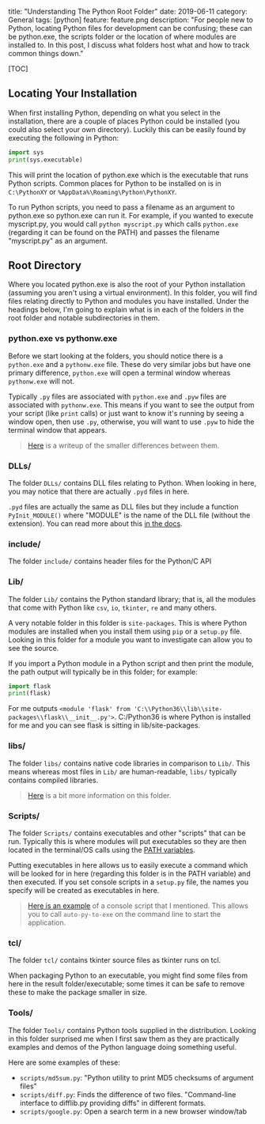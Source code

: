 title: "Understanding The Python Root Folder"
date: 2019-06-11
category: General
tags: [python]
feature: feature.png
description: "For people new to Python, locating Python files for development can be confusing; these can be python.exe, the scripts folder or the location of where modules are installed to. In this post, I discuss what folders host what and how to track common things down."

[TOC]

## Locating Your Installation
When first installing Python, depending on what you select in the installation, there are a couple of places Python could be installed (you could also select your own directory). Luckily this can be easily found by executing the following in Python:

```python
import sys
print(sys.executable)
```

This will print the location of python.exe which is the executable that runs Python scripts. Common places for Python to be installed on is in `C:\PythonXY` or `%AppData%\Roaming\Python\PythonXY`.

To run Python scripts, you need to pass a filename as an argument to python.exe so python.exe can run it. For example, if you wanted to execute myscript.py, you would call `python myscript.py` which calls `python.exe` (regarding it can be found on the PATH) and passes the filename "myscript.py" as an argument.

## Root Directory
Where you located python.exe is also the root of your Python installation (assuming you aren't using a virtual environment). In this folder, you will find files relating directly to Python and modules you have installed. Under the headings below, I'm going to explain what is in each of the folders in the root folder and notable subdirectories in them.

### python.exe vs pythonw.exe
Before we start looking at the folders, you should notice there is a `python.exe` and a `pythonw.exe` file. These do very similar jobs but have one primary difference, `python.exe` will open a terminal window whereas `pythonw.exe` will not.

Typically `.py` files are associated with `python.exe` and `.pyw` files are associated with `pythonw.exe`. This means if you want to see the output from your script (like `print` calls) or just want to know it's running by seeing a window open, then use `.py`, otherwise, you will want to use `.pyw` to hide the terminal window that appears.

> [Here](https://stackoverflow.com/a/30313091) is a writeup of the smaller differences between them. 

### DLLs/
The folder `DLLs/` contains DLL files relating to Python. When looking in here, you may notice that there are actually `.pyd` files in here.

`.pyd` files are actually the same as DLL files but they include a function `PyInit_MODULE()` where "MODULE" is the name of the DLL file (without the extension). You can read more about this [in the docs](https://docs.python.org/3/faq/windows.html#is-a-pyd-file-the-same-as-a-dll).

### include/
The folder `include/` contains header files for the Python/C API

### Lib/
The folder `Lib/` contains the Python standard library; that is, all the modules that come with Python like `csv`, `io`, `tkinter`, `re` and many others.

A very notable folder in this folder is `site-packages`. This is where Python modules are installed when you install them using `pip` or a `setup.py` file. Looking in this folder for a module you want to investigate can allow you to see the source.

If you import a Python module in a Python script and then print the module, the path output will typically be in this folder; for example:

```python
import flask
print(flask)
```

For me outputs `<module 'flask' from 'C:\\Python36\\lib\\site-packages\\flask\\__init__.py'>`. C:/Python36 is where Python is installed for me and you can see flask is sitting in lib/site-packages.

### libs/
The folder `libs/` contains native code libraries in comparison to `Lib/`. This means whereas most files in `Lib/` are human-readable, `libs/` typically contains compiled libraries.

> [Here](https://stackoverflow.com/a/19286879) is a bit more information on this folder.

### Scripts/
The folder `Scripts/` contains executables and other "scripts" that can be run. Typically this is where modules will put executables so they are then located in the terminal/OS calls using the [PATH variables](/blog/post/fix-python-is-not-recognized-as-an-internal-or-external-command/).

Putting executables in here allows us to easily execute a command which will be looked for in here (regarding this folder is in the PATH variable) and then executed. If you set console scripts in a `setup.py` file, the names you specify will be created as executables in here.

> [Here is an example](https://github.com/brentvollebregt/auto-py-to-exe/blob/d4130394504df7e0e4db439e6a2b0864b7b29966/setup.py#L35) of a console script that I mentioned. This allows you to call `auto-py-to-exe` on the command line to start the application.

### tcl/
The folder `tcl/` contains tkinter source files as tkinter runs on tcl. 

When packaging Python to an executable, you might find some files from here in the result folder/executable; some times it can be safe to remove these to make the package smaller in size.

### Tools/
The folder `Tools/` contains Python tools supplied in the distribution. Looking in this folder surprised me when I first saw them as they are practically examples and demos of the Python language doing something useful.

Here are some examples of these:

- `scripts/md5sum.py`: "Python utility to print MD5 checksums of argument files"
- `scripts/diff.py`: Finds the difference of two files. "Command-line interface to difflib.py providing diffs" in different formats.
- `scripts/google.py`: Open a search term in a new browser window/tab
